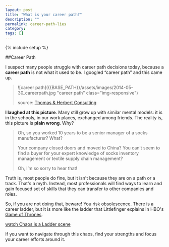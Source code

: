 ```yaml
---
layout: post
title: "What is your career path?"
description: ""
permalink: career-path-lies
category:
tags: []
---
```

{% include setup %}

##Career Path

I suspect many people struggle with career path decisions today, because a __career path__ is not what it used to be. I googled “career path” and this came up.

>![career path]({{BASE_PATH}}/assets/images/2014-05-30_careerpath.jpg "career path" class="img-responsive")
>
>source: [Thomas & Herbert Consulting](http://www.thcllc.com/t-and-h-career-path.html)
>

__I laughed at this picture__.  Many still grow up with similar mental models: it is in the schools, in our work places, exchanged among friends.  The reality is, this picture is __plain wrong__.  Why?

>Oh, so you worked 10 years to be a senior manager of a socks manufacturer?  What?
>
>Your company closed doors and moved to China?  You can’t seem to find a buyer for your expert knowledge of socks inventory management or textile supply chain management?
>
>Oh, I’m so sorry to hear that!
>

Truth is, most people do fine, but it isn\'t because they are on a path or a track. That\'s a myth. Instead, most professionals will find ways to learn and gain focused set of skills that they can transfer to other companies and roles.

So, if you are not doing that, beware! You risk obsolescence. There is a career ladder, but it is more like the ladder that Littlefinger explains in HBO\'s <a target="out" href="http://www.hbo.com/game-of-thrones#/">Game of Thrones</a>.

<a target="out" href="http://youtu.be/MpybogxYGsI">watch Chaos is a Ladder scene</a>

If you want to navigate through this chaos, find your strengths and focus your career efforts around it.
